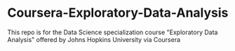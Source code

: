 # Coursera-Exploratory-Data-Analysis
This repo is for the Data Science specialization course "Exploratory Data Analysis" offered by Johns Hopkins University via Coursera
